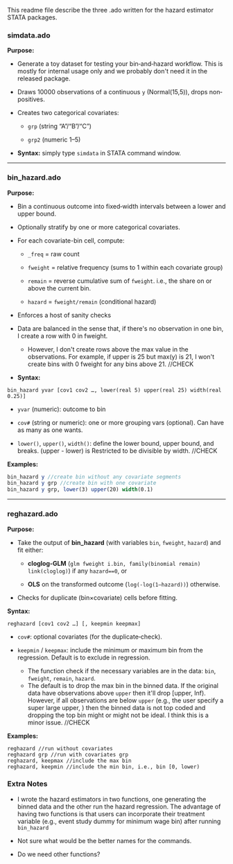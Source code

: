 This readme file describe the three .ado written for the hazard estimator STATA packages.

### simdata.ado

**Purpose:**

- Generate a toy dataset for testing your bin‐and‐hazard workflow. This is mostly for internal usage only and we probably don't need it in the released package.

- Draws 10000 observations of a continuous `y` (Normal(15,5)), drops non‐positives.

- Creates two categorical covariates:
  
  - `grp` (string “A”/“B”/“C”)
  
  - `grp2` (numeric 1–5)

- **Syntax:** simply type `simdata` in STATA command window.

---

### bin_hazard.ado

**Purpose:**

- Bin a continuous outcome into fixed‐width intervals between a lower and upper bound.

- Optionally stratify by one or more categorical covariates.

- For each covariate-bin cell, compute:
  
  - `_freq` = raw count
  
  - `fweight` = relative frequency (sums to 1 within each covariate group)
  
  - `remain` = reverse cumulative sum of `fweight`. i.e., the share on or above the current bin.
  
  - `hazard` = `fweight/remain` (conditional hazard)

- Enforces a host of sanity checks

- Data are balanced in the sense that, if there's no observation in one bin, I create a row with 0 in fweight.
  
  - However, I don't create rows above the max value in the observations. For example, if upper is 25 but max(y) is 21, I won't create bins with 0 fweight for any bins above 21. //CHECK

- **Syntax:**

`bin_hazard yvar [cov1 cov2 …, lower(real 5) upper(real 25) width(real 0.25)]`

- `yvar` (numeric): outcome to bin

- `cov#` (string or numeric): one or more grouping vars (optional). Can have as many as one wants.

- `lower()`, `upper()`, `width()`: define the lower bound, upper bound, and breaks. (upper - lower) is Restricted to be divisible by width. //CHECK

**Examples:**

```STATA
bin_hazard y //create bin without any covariate segments
bin_hazard y grp //create bin with one covariate
bin_hazard y grp, lower(3) upper(20) width(0.1)
```

---

### reghazard.ado

**Purpose:**

- Take the output of **bin_hazard** (with variables `bin`, `fweight`, `hazard`) and fit either:
  
  - **cloglog‐GLM** (`glm fweight i.bin, family(binomial remain) link(cloglog)`) if any `hazard==0`, or
  
  - **OLS** on the transformed outcome (`log(-log(1–hazard))`) otherwise.

- Checks for duplicate (bin×covariate) cells before fitting.

**Syntax:**

`reghazard [cov1 cov2 …] [, keepmin keepmax]`

- `cov#`: optional covariates (for the duplicate‐check).

- `keepmin` / `keepmax`: include the minimum or maximum bin from the regression. Default is to exclude in regression. 
  
  - The function check if the necessary variables are in the data: `bin`, `fweight`, `remain`, `hazard`.
  - The default is to drop the max bin in the binned data. If the original data have observations above `upper` then it'll drop [upper, Inf). However, if all observations are below `upper` (e.g., the user specify a super large upper, ) then the binned data is not top coded and dropping the top bin might or might not be ideal. I think this is a minor issue. //CHECK

**Examples:**

```reghazard
reghazard //run without covariates
reghazard grp //run with covariates grp
reghazard, keepmax //include the max bin
reghazard, keepmin //include the min bin, i.e., bin [0, lower)
```

### Extra Notes

- I wrote the hazard estimators in two functions, one generating the binned data and the other run the hazard regression. The advantage of having two functions is that users can incorporate their treatment variable (e.g., event study dummy for minimum wage bin) after running `bin_hazard`

- Not sure what would be the better names for the commands. 

- Do we need other functions? 
